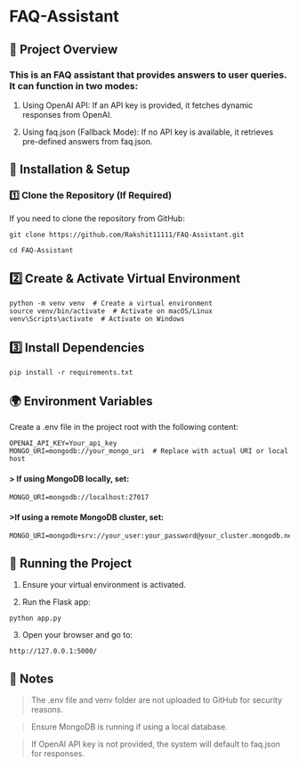 # FAQ-Assistant

## 📌 Project Overview

### This is an FAQ assistant that provides answers to user queries. It can function in two modes:

1. Using OpenAI API: If an API key is provided, it fetches dynamic responses from OpenAI.

2. Using faq.json (Fallback Mode): If no API key is available, it retrieves pre-defined answers from faq.json.

## 🔧 Installation & Setup
### 1️⃣ Clone the Repository (If Required)

If you need to clone the repository from GitHub:

```
git clone https://github.com/Rakshit11111/FAQ-Assistant.git
```
```
cd FAQ-Assistant
```
## 2️⃣ Create & Activate Virtual Environment
```
python -m venv venv  # Create a virtual environment
source venv/bin/activate  # Activate on macOS/Linux
venv\Scripts\activate  # Activate on Windows
```

## 3️⃣ Install Dependencies
```
pip install -r requirements.txt
```
## 🌍 Environment Variables

Create a .env file in the project root with the following content:

```
OPENAI_API_KEY=Your_api_key
MONGO_URI=mongodb://your_mongo_uri  # Replace with actual URI or local host
```

#### > If using MongoDB locally, set:
```
MONGO_URI=mongodb://localhost:27017
```
#### >If using a remote MongoDB cluster, set:
```
MONGO_URI=mongodb+srv://your_user:your_password@your_cluster.mongodb.net/
```

## 🚀 Running the Project
1. Ensure your virtual environment is activated.

2. Run the Flask app:
```
python app.py
```
3. Open your browser and go to:
```
http://127.0.0.1:5000/
```

## 📜 Notes
> The .env file and venv folder are not uploaded to GitHub for security reasons.

> Ensure MongoDB is running if using a local database.

> If OpenAI API key is not provided, the system will default to faq.json for responses.




